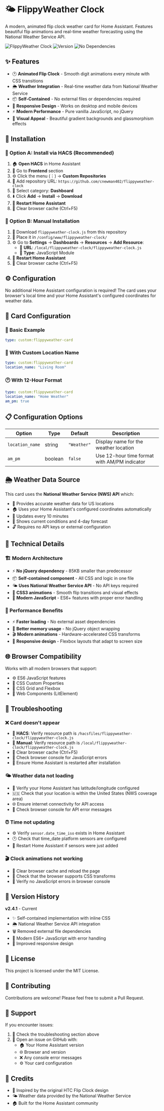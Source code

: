 # 🌤️ FlippyWeather Clock

A modern, animated flip clock weather card for Home Assistant. Features beautiful flip animations and real-time weather forecasting using the National Weather Service API.

![FlippyWeather Clock](https://img.shields.io/badge/Home%20Assistant-Compatible-blue) ![Version](https://img.shields.io/badge/Version-2.4.1-green) ![No Dependencies](https://img.shields.io/badge/jQuery-Free-red)

## ✨ Features

- 🕐 **Animated Flip Clock** - Smooth digit animations every minute with CSS transitions
- 🌦️ **Weather Integration** - Real-time weather data from National Weather Service
- 📦 **Self-Contained** - No external files or dependencies required
- 📱 **Responsive Design** - Works on desktop and mobile devices
- ⚡ **Modern Performance** - Pure vanilla JavaScript, no jQuery
- 🎨 **Visual Appeal** - Beautiful gradient backgrounds and glassmorphism effects

## 🚀 Installation

### 🎯 Option A: Install via HACS (Recommended)

1. 🏠 **Open HACS** in Home Assistant
2. 🎨 Go to **Frontend** section
3. ⚙️ Click the menu (⋮) → **Custom Repositories**
4. 📝 Add repository URL: `https://github.com/cnewman402/flippyweather-clock`
5. 📂 Select category: **Dashboard**
6. ⬇️ Click **Add** → **Install** → **Download**
7. 🔄 **Restart Home Assistant**
8. 🧹 Clear browser cache (Ctrl+F5)

### 📁 Option B: Manual Installation

1. 💾 Download `flippyweather-clock.js` from this repository
2. 📂 Place it in `/config/www/flippyweather-clock/`
3. ⚙️ Go to **Settings** → **Dashboards** → **Resources** → **Add Resource**:
   - 🔗 **URL**: `/local/flippyweather-clock/flippyweather-clock.js`
   - 📄 **Type**: JavaScript Module
4. 🔄 **Restart Home Assistant**
5. 🧹 Clear browser cache (Ctrl+F5)

## ⚙️ Configuration

No additional Home Assistant configuration is required! The card uses your browser's local time and your Home Assistant's configured coordinates for weather data.

## 🎴 Card Configuration

### 🎯 Basic Example
```yaml
type: custom:flippyweather-card
```

### 📍 With Custom Location Name
```yaml
type: custom:flippyweather-card
location_name: "Living Room"
```

### 🕐 With 12-Hour Format
```yaml
type: custom:flippyweather-card
location_name: "Home Weather"
am_pm: true
```

## 📋 Configuration Options

| Option | Type | Default | Description |
|--------|------|---------|-------------|
| `location_name` | string | `"Weather"` | Display name for the weather location |
| `am_pm` | boolean | `false` | Use 12-hour time format with AM/PM indicator |

## 🌦️ Weather Data Source

This card uses the **National Weather Service (NWS) API** which:
- 🎯 Provides accurate weather data for US locations
- 🏠 Uses your Home Assistant's configured coordinates automatically
- 🔄 Updates every 10 minutes
- 📅 Shows current conditions and 4-day forecast
- 🔓 Requires no API keys or external configuration

## 🔧 Technical Details

### 🏗️ Modern Architecture
- ⚡ **No jQuery dependency** - 85KB smaller than predecessor
- 📦 **Self-contained component** - All CSS and logic in one file
- 🌤️ **Uses National Weather Service API** - No API keys required
- 🎨 **CSS3 animations** - Smooth flip transitions and visual effects
- 🚀 **Modern JavaScript** - ES6+ features with proper error handling

### 🚀 Performance Benefits
- ⚡ **Faster loading** - No external asset dependencies
- 💾 **Better memory usage** - No jQuery object wrapping
- 🎬 **Modern animations** - Hardware-accelerated CSS transforms
- 📱 **Responsive design** - Flexbox layouts that adapt to screen size

## 🌐 Browser Compatibility

Works with all modern browsers that support:
- ⚙️ ES6 JavaScript features
- 🎨 CSS Custom Properties
- 📐 CSS Grid and Flexbox
- 🧩 Web Components (LitElement)

## 🔧 Troubleshooting

### ❌ Card doesn't appear
- 🎯 **HACS**: Verify resource path is `/hacsfiles/flippyweather-clock/flippyweather-clock.js`
- 📁 **Manual**: Verify resource path is `/local/flippyweather-clock/flippyweather-clock.js`
- 🧹 Clear browser cache (Ctrl+F5)
- 🐛 Check browser console for JavaScript errors
- 🔄 Ensure Home Assistant is restarted after installation

### 🌤️ Weather data not loading
- 📍 Verify your Home Assistant has latitude/longitude configured
- 🇺🇸 Check that your location is within the United States (NWS coverage area)
- 🌐 Ensure internet connectivity for API access
- 🐛 Check browser console for API error messages

### ⏰ Time not updating
- ⚙️ Verify `sensor.date_time_iso` exists in Home Assistant
- 🕐 Check that time_date platform sensors are configured
- 🔄 Restart Home Assistant if sensors were just added

### 🎬 Clock animations not working
- 🧹 Clear browser cache and reload the page
- 🎨 Check that the browser supports CSS transforms
- 🐛 Verify no JavaScript errors in browser console

## 📝 Version History

**v2.4.1** - Current
- ✨ Self-contained implementation with inline CSS
- 🌦️ National Weather Service API integration
- 🗑️ Removed external file dependencies
- 🚀 Modern ES6+ JavaScript with error handling
- 📱 Improved responsive design

## 📄 License

This project is licensed under the MIT License.

## 🤝 Contributing

Contributions are welcome! Please feel free to submit a Pull Request.

## 💬 Support

If you encounter issues:
1. 📖 Check the troubleshooting section above
2. 🐛 Open an issue on GitHub with:
   - 🏠 Your Home Assistant version
   - 🌐 Browser and version
   - ❌ Any console error messages
   - ⚙️ Your card configuration

## 🙏 Credits

- 📱 Inspired by the original HTC Flip Clock design
- 🌤️ Weather data provided by the National Weather Service
- 🏠 Built for the Home Assistant community
